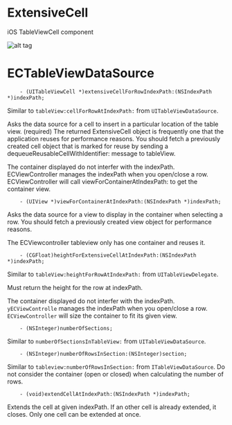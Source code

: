 ExtensiveCell
============

iOS TableViewCell component

![alt tag](https://dl-web.dropbox.com/get/demo.gif?w=AAAh1WvPfjTc08jZka1lxxiI-sS3mYLY9sbq3htCO2tchQ)

ECTableViewDataSource
============
 

		- (UITableViewCell *)extensiveCellForRowIndexPath:(NSIndexPath *)indexPath;

 Similar to `tableView:cellForRowAtIndexPath:` from `UITableViewDataSource`.
 
 Asks the data source for a cell to insert in a particular location of the table view. (required)
 The returned ExtensiveCell object is frequently one that the application reuses for performance reasons.
 You should fetch a previously created cell object that is marked for reuse by sending a dequeueReusableCellWithIdentifier: message to tableView.
 
 The container displayed do not interfer with the indexPath.
 ECViewController manages the indexPath when you open/close a row. ECViewController will call viewForContainerAtIndexPath: to get the container view.
 


		- (UIView *)viewForContainerAtIndexPath:(NSIndexPath *)indexPath;

 Asks the data source for a view to display in the container when selecting a row.
 You should fetch a previously created view object for performance reasons.
 
 The ECViewcontroller tableview only has one container and reuses it.



		- (CGFloat)heightForExtensiveCellAtIndexPath:(NSIndexPath *)indexPath;
 
 Similar to `tableView:heightForRowAtIndexPath:` from `UITableViewDelegate`.
 
 Must return the height for the row at indexPath.
 
 The container displayed do not interfer with the indexPath.
 `yECViewControlle` manages the indexPath when you open/close a row. `ECViewController` will size the container to fit its given view.



		- (NSInteger)numberOfSections;

 Similar to `numberOfSectionsInTableView:` from `UITableViewDataSource`.


		- (NSInteger)numberOfRowsInSection:(NSInteger)section;

 Similar to `tableview:numberOfRowsInSection:` from `ITableViewDataSource`.
 Do not consider the container (open or closed) when calculating the number of rows.



		- (void)extendCellAtIndexPath:(NSIndexPath *)indexPath;

 Extends the cell at given indexPath. If an other cell is already extended, it closes.
 Only one cell can be extended at once. 



